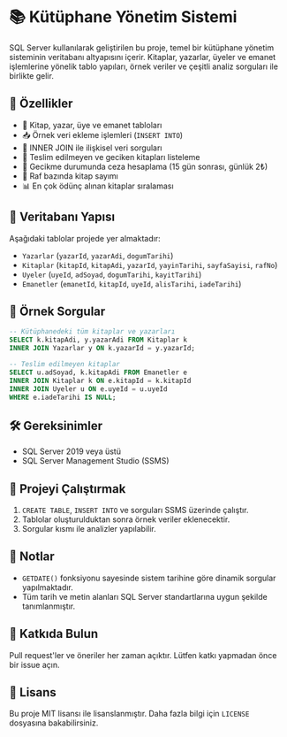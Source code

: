 # 📚 Kütüphane Yönetim Sistemi

SQL Server kullanılarak geliştirilen bu proje, temel bir kütüphane yönetim sisteminin veritabanı altyapısını içerir. Kitaplar, yazarlar, üyeler ve emanet işlemlerine yönelik tablo yapıları, örnek veriler ve çeşitli analiz sorguları ile birlikte gelir.

## 🚀 Özellikler

- 📘 Kitap, yazar, üye ve emanet tabloları
- 📥 Örnek veri ekleme işlemleri (`INSERT INTO`)
- 🔄 INNER JOIN ile ilişkisel veri sorguları
- 📅 Teslim edilmeyen ve geciken kitapları listeleme
- 💸 Gecikme durumunda ceza hesaplama (15 gün sonrası, günlük 2₺)
- 🧲 Raf bazında kitap sayımı
- 📊 En çok ödünç alınan kitaplar sıralaması

## 🧹 Veritabanı Yapısı

Aşağıdaki tablolar projede yer almaktadır:

- `Yazarlar` (`yazarId`, `yazarAdi`, `dogumTarihi`)
- `Kitaplar` (`kitapId`, `kitapAdi`, `yazarId`, `yayinTarihi`, `sayfaSayisi`, `rafNo`)
- `Uyeler` (`uyeId`, `adSoyad`, `dogumTarihi`, `kayitTarihi`)
- `Emanetler` (`emanetId`, `kitapId`, `uyeId`, `alisTarihi`, `iadeTarihi`)

## 🧪 Örnek Sorgular

```sql
-- Kütüphanedeki tüm kitaplar ve yazarları
SELECT k.kitapAdi, y.yazarAdi FROM Kitaplar k
INNER JOIN Yazarlar y ON k.yazarId = y.yazarId;

-- Teslim edilmeyen kitaplar
SELECT u.adSoyad, k.kitapAdi FROM Emanetler e
INNER JOIN Kitaplar k ON e.kitapId = k.kitapId
INNER JOIN Uyeler u ON e.uyeId = u.uyeId
WHERE e.iadeTarihi IS NULL;
```

## 🛠️ Gereksinimler

- SQL Server 2019 veya üstü
- SQL Server Management Studio (SSMS)

## 📂 Projeyi Çalıştırmak

1. `CREATE TABLE`, `INSERT INTO` ve sorguları SSMS üzerinde çalıştır.
2. Tablolar oluşturulduktan sonra örnek veriler eklenecektir.
3. Sorgular kısmı ile analizler yapılabilir.

## 📌 Notlar

- `GETDATE()` fonksiyonu sayesinde sistem tarihine göre dinamik sorgular yapılmaktadır.
- Tüm tarih ve metin alanları SQL Server standartlarına uygun şekilde tanımlanmıştır.

## 🤖 Katkıda Bulun

Pull request'ler ve öneriler her zaman açıktır. Lütfen katkı yapmadan önce bir issue açın.

## 📄 Lisans

Bu proje MIT lisansı ile lisanslanmıştır. Daha fazla bilgi için `LICENSE` dosyasına bakabilirsiniz.
